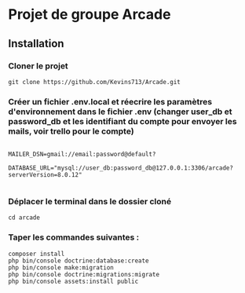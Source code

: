 # Projet de groupe Arcade

## Installation

### Cloner le projet
```
git clone https://github.com/Kevins713/Arcade.git
```

### Créer un fichier .env.local et réecrire les paramètres d'environnement dans le fichier .env (changer user_db et password_db et les identifiant du compte pour envoyer les mails, voir trello pour le compte)

```

MAILER_DSN=gmail://email:password@default?

DATABASE_URL="mysql://user_db:password_db@127.0.0.1:3306/arcade?serverVersion=8.0.12"


```

### Déplacer le terminal dans le dossier cloné
```
cd arcade
```

### Taper les commandes suivantes :
```
composer install
php bin/console doctrine:database:create
php bin/console make:migration
php bin/console doctrine:migrations:migrate
php bin/console assets:install public

```
